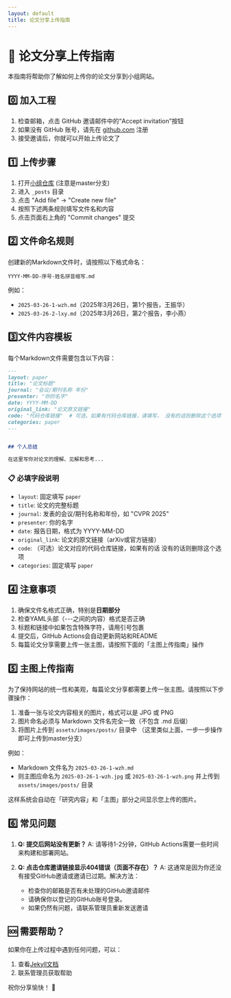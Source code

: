```yaml
---
layout: default
title: 论文分享上传指南
---
```


# 📝 论文分享上传指南

本指南将帮助你了解如何上传你的论文分享到小组网站。

## 0️⃣ 加入工程

1. 检查邮箱，点击 GitHub 邀请邮件中的“Accept invitation”按钮
2. 如果没有 GitHub 账号，请先在 [github.com](https://github.com) 注册
3. 接受邀请后，你就可以开始上传论文了

## 1️⃣ 上传步骤

1. 打开[小组仓库](https://github.com/linbowang/ahu-vrvision-seminar/tree/master) (注意是master分支)
2. 进入 `_posts` 目录
3. 点击 "Add file" → "Create new file"
4. 按照下述两条规则填写文件名和内容
5. 点击页面右上角的 "Commit changes" 提交

## 2️⃣ 文件命名规则
创建新的Markdown文件时，请按照以下格式命名：
```
YYYY-MM-DD-序号-姓名拼音缩写.md
```

例如：
- `2025-03-26-1-wzh.md`（2025年3月26日，第1个报告，王振华）
- `2025-03-26-2-lxy.md`（2025年3月26日，第2个报告，李小燕）

## 3️⃣文件内容模板
每个Markdown文件需要包含以下内容：

```markdown
---
layout: paper
title: "论文标题"
journal: "会议/期刊名称 年份"
presenter: "你的名字"
date: YYYY-MM-DD
original_link: "论文原文链接"
code: "代码仓库链接"  # 可选，如果有代码仓库链接，请填写， 没有的话则删除这个选项
categories: paper
---


## 个人总结

在这里写你对论文的理解、见解和思考...
```

### 📋 必填字段说明

- `layout`: 固定填写 `paper`
- `title`: 论文的完整标题
- `journal`: 发表的会议/期刊名称和年份，如 "CVPR 2025"
- `presenter`: 你的名字
- `date`: 报告日期，格式为 YYYY-MM-DD
- `original_link`: 论文的原文链接（arXiv或官方链接）
- `code`: （可选）论文对应的代码仓库链接，如果有的话 没有的话则删除这个选项
- `categories`: 固定填写 `paper`



## 4️⃣ 注意事项

1. 确保文件名格式正确，特别是**日期部分**
2. 检查YAML头部（---之间的内容）格式是否正确
3. 标题和链接中如果包含特殊字符，请用引号包裹
4. 提交后，GitHub Actions会自动更新网站和README
5. 每篇论文分享需要上传一张主图，请按照下面的「主图上传指南」操作


## 5️⃣ 主图上传指南

为了保持网站的统一性和美观，每篇论文分享都需要上传一张主图。请按照以下步骤操作：

1. 准备一张与论文内容相关的图片，格式可以是 JPG 或 PNG
2. 图片命名必须与 Markdown 文件名完全一致（不包含 .md 后缀）
3. 将图片上传到 `assets/images/posts/` 目录中 （这里类似上面，一步一步操作即可上传到master分支）

例如：
- Markdown 文件名为 `2025-03-26-1-wzh.md`
- 则主图应命名为 `2025-03-26-1-wzh.jpg` 或 `2025-03-26-1-wzh.png` 并上传到 `assets/images/posts/` 目录

这样系统会自动在「研究内容」和「主图」部分之间显示您上传的图片。

## 6️⃣ 常见问题

1. **Q: 提交后网站没有更新？**
   A: 请等待1-2分钟，GitHub Actions需要一些时间来构建和部署网站。

2. **Q: 点击仓库邀请链接显示404错误（页面不存在）？**
   A: 这通常是因为你还没有接受GitHub邀请或邀请已过期。解决方法：
   - 检查你的邮箱是否有未处理的GitHub邀请邮件
   - 请确保你以登记的GitHub账号登录。
   - 如果仍然有问题，请联系管理员重新发送邀请


## 🆘 需要帮助？

如果你在上传过程中遇到任何问题，可以：
1. 查看[Jekyll文档](https://jekyllrb.com/docs/)
2. 联系管理员获取帮助

祝你分享愉快！ 🎉
